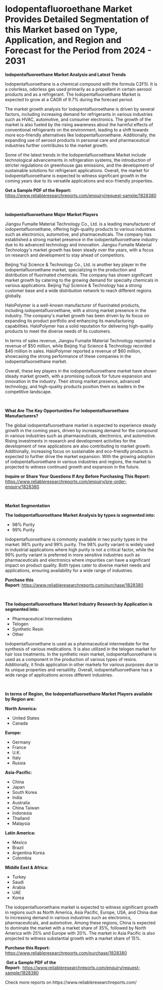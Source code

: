 <p><h1>Iodopentafluoroethane Market Provides Detailed Segmentation of this Market based on Type, Application, and Region and Forecast for the Period from 2024 - 2031</h1></p><p><strong>Iodopentafluoroethane Market Analysis and Latest Trends</strong></p>
<p><p>Iodopentafluoroethane is a chemical compound with the formula C2F5I. It is a colorless, odorless gas used primarily as a propellant in certain aerosol products and as a refrigerant. The Iodopentafluoroethane Market is expected to grow at a CAGR of 9.7% during the forecast period. </p><p>The market growth analysis for Iodopentafluoroethane is driven by several factors, including increasing demand for refrigerants in various industries such as HVAC, automotive, and consumer electronics. The growth of the market is also fueled by the rising awareness about the harmful effects of conventional refrigerants on the environment, leading to a shift towards more eco-friendly alternatives like Iodopentafluoroethane. Additionally, the expanding use of aerosol products in personal care and pharmaceutical industries further contributes to the market growth.</p><p>Some of the latest trends in the Iodopentafluoroethane Market include technological advancements in refrigeration systems, the introduction of stricter regulations on greenhouse gas emissions, and the development of sustainable solutions for refrigerant applications. Overall, the market for Iodopentafluoroethane is expected to witness significant growth in the coming years due to its versatile applications and eco-friendly properties.</p></p>
<p><strong>Get a Sample PDF of the Report:&nbsp;</strong> <a href="https://www.reliableresearchreports.com/enquiry/request-sample/1828380">https://www.reliableresearchreports.com/enquiry/request-sample/1828380</a></p>
<p>&nbsp;</p>
<p><strong>Iodopentafluoroethane Major Market Players</strong></p>
<p><p>Jiangsu Fumaite Material Technology Co., Ltd. is a leading manufacturer of iodopentafluoroethane, offering high-quality products to various industries such as electronics, automotive, and pharmaceuticals. The company has established a strong market presence in the iodopentafluoroethane industry due to its advanced technology and innovation. Jiangsu Fumaite Material Technology's market growth has been steady over the years, with a focus on research and development to stay ahead of competitors.</p><p>Beijing Yuji Science & Technology Co., Ltd. is another key player in the iodopentafluoroethane market, specializing in the production and distribution of fluorinated chemicals. The company has shown significant market growth by catering to the growing demand for specialty chemicals in various applications. Beijing Yuji Science & Technology has a strong customer base and a wide distribution network to reach different regions globally.</p><p>HaloPolymer is a well-known manufacturer of fluorinated products, including iodopentafluoroethane, with a strong market presence in the industry. The company's market growth has been driven by its focus on expanding its product portfolio and enhancing its manufacturing capabilities. HaloPolymer has a solid reputation for delivering high-quality products to meet the diverse needs of its customers.</p><p>In terms of sales revenue, Jiangsu Fumaite Material Technology reported a revenue of $50 million, while Beijing Yuji Science & Technology recorded $40 million in sales. HaloPolymer reported a revenue of $60 million, showcasing the strong performance of these companies in the iodopentafluoroethane market.</p><p>Overall, these key players in the iodopentafluoroethane market have shown steady market growth, with a promising outlook for future expansion and innovation in the industry. Their strong market presence, advanced technology, and high-quality products position them as leaders in the competitive landscape.</p></p>
<p>&nbsp;</p>
<p><strong>What Are The Key Opportunities For Iodopentafluoroethane Manufacturers?</strong></p>
<p><p>The global iodopentafluoroethane market is expected to experience steady growth in the coming years, driven by increasing demand for the compound in various industries such as pharmaceuticals, electronics, and automotive. Rising investments in research and development activities for the development of new applications are also contributing to market growth. Additionally, increasing focus on sustainable and eco-friendly products is expected to further drive the market expansion. With the growing adoption of iodopentafluoroethane in various industries and regions, the market is projected to witness continued growth and expansion in the future.</p></p>
<p><strong>Inquire or Share Your Questions If Any Before Purchasing This Report:</strong> <a href="https://www.reliableresearchreports.com/enquiry/pre-order-enquiry/1828380">https://www.reliableresearchreports.com/enquiry/pre-order-enquiry/1828380</a></p>
<p>&nbsp;</p>
<p><strong>Market Segmentation</strong></p>
<p><strong>The Iodopentafluoroethane Market Analysis by types is segmented into:</strong></p>
<p><ul><li>98% Purity</li><li>99% Purity</li></ul></p>
<p><p>Iodopentafluoroethane is commonly available in two purity types in the market: 98% purity and 99% purity. The 98% purity variant is widely used in industrial applications where high purity is not a critical factor, while the 99% purity variant is preferred in more sensitive industries such as pharmaceuticals and electronics where impurities can have a significant impact on product quality. Both types cater to diverse market needs and applications, ensuring availability for a wide range of industries.</p></p>
<p><strong>Purchase this Report:&nbsp;</strong><a href="https://www.reliableresearchreports.com/purchase/1828380">https://www.reliableresearchreports.com/purchase/1828380</a></p>
<p>&nbsp;</p>
<p><strong>The Iodopentafluoroethane Market Industry Research by Application is segmented into:</strong></p>
<p><ul><li>Pharmaceutical Intermediates</li><li>Telogen</li><li>Synthetic Resin</li><li>Other</li></ul></p>
<p><p>Iodopentafluoroethane is used as a pharmaceutical intermediate for the synthesis of various medications. It is also utilized in the telogen market for hair loss treatments. In the synthetic resin market, iodopentafluoroethane is used as a component in the production of various types of resins. Additionally, it finds application in other markets for various purposes due to its unique properties and versatility. Overall, iodopentafluoroethane has a wide range of applications across different industries.</p></p>
<p>&nbsp;</p>
<p><strong>In terms of Region, the Iodopentafluoroethane Market Players available by Region are:</strong></p>
<p>
    <p> <strong> North America: </strong>
        <ul>
            <li>United States</li>
            <li>Canada</li>
        </ul>
        </p> 
    <p> <strong> Europe: </strong>
        <ul>
            <li>Germany</li>
            <li>France</li>
            <li>U.K.</li>
            <li>Italy</li>
            <li>Russia</li>
        </ul>
        </p> 
    <p> <strong> Asia-Pacific: </strong>
        <ul>
            <li>China</li>
            <li>Japan</li>
            <li>South Korea</li>
            <li>India</li>
            <li>Australia</li>
            <li>China Taiwan</li>
            <li>Indonesia</li>
            <li>Thailand</li>
            <li>Malaysia</li>
        </ul>
        </p> 
    <p> <strong> Latin America: </strong>
        <ul>
            <li>Mexico</li>
            <li>Brazil</li>
            <li>Argentina Korea</li>
            <li>Colombia</li>
        </ul>
        </p> 
    <p> <strong> Middle East & Africa: </strong>
        <ul>
            <li>Turkey</li>
            <li>Saudi</li>
            <li>Arabia</li>
            <li>UAE</li>
            <li>Korea</li>
        </ul>
    </p>
    </p>
<p><p>The iodopentafluoroethane market is expected to witness significant growth in regions such as North America, Asia Pacific, Europe, USA, and China due to increasing demand in various industries such as electronics, pharmaceuticals, and automotive. Among these regions, China is expected to dominate the market with a market share of 35%, followed by North America with 25% and Europe with 20%. The market in Asia Pacific is also projected to witness substantial growth with a market share of 15%.</p></p>
<p><strong>Purchase this Report: </strong><a href="https://www.reliableresearchreports.com/purchase/1828380">https://www.reliableresearchreports.com/purchase/1828380</a></p>
<p>&nbsp;<strong>Get a Sample PDF of the Report:&nbsp;&nbsp;</strong><a href="https://www.reliableresearchreports.com/enquiry/request-sample/1828380">https://www.reliableresearchreports.com/enquiry/request-sample/1828380</a></p>
<p><strong></strong></p>
<p>Check more reports on https://www.reliableresearchreports.com/</p>